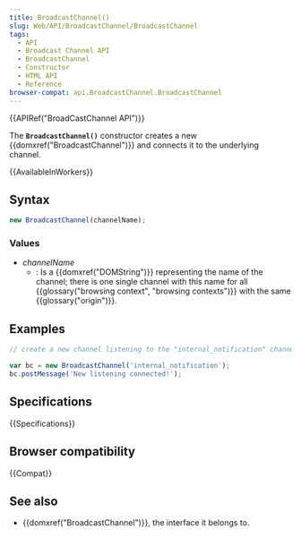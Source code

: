 ```yaml
---
title: BroadcastChannel()
slug: Web/API/BroadcastChannel/BroadcastChannel
tags:
  - API
  - Broadcast Channel API
  - BroadcastChannel
  - Constructor
  - HTML API
  - Reference
browser-compat: api.BroadcastChannel.BroadcastChannel
---
```

{{APIRef("BroadCastChannel API")}}

The **`BroadcastChannel()`** constructor creates a new
{{domxref("BroadcastChannel")}} and connects it to the underlying channel.

{{AvailableInWorkers}}

## Syntax

```js
new BroadcastChannel(channelName);
```

### Values

- _channelName_
  - : Is a {{domxref("DOMString")}} representing the name of the channel; there is one
    single channel with this name for all {{glossary("browsing context", "browsing
    contexts")}} with the same {{glossary("origin")}}.

## Examples

```js
// create a new channel listening to the "internal_notification" channel.

var bc = new BroadcastChannel('internal_notification');
bc.postMessage('New listening connected!');
```

## Specifications

{{Specifications}}

## Browser compatibility

{{Compat}}

## See also

- {{domxref("BroadcastChannel")}}, the interface it belongs to.

